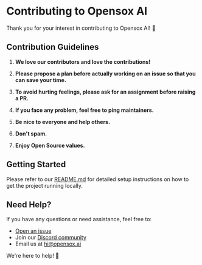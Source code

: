 # Contributing to Opensox AI

Thank you for your interest in contributing to Opensox AI! 🎉

## Contribution Guidelines

1. **We love our contributors and love the contributions!**

2. **Please propose a plan before actually working on an issue so that you can save your time.**

3. **To avoid hurting feelings, please ask for an assignment before raising a PR.**

4. **If you face any problem, feel free to ping maintainers.**

5. **Be nice to everyone and help others.**

6. **Don't spam.**

7. **Enjoy Open Source values.**

## Getting Started

Please refer to our [README.md](./README.md) for detailed setup instructions on how to get the project running locally.

## Need Help?

If you have any questions or need assistance, feel free to:
- [Open an issue](https://github.com/apsinghdev/opensox/issues)
- Join our [Discord community](https://discord.gg/zbHzgMNBrm)
- Email us at hi@opensox.ai

We're here to help! 💙

